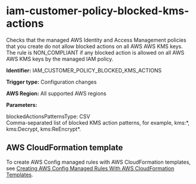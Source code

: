 # iam\-customer\-policy\-blocked\-kms\-actions<a name="iam-customer-policy-blocked-kms-actions"></a>

Checks that the managed AWS Identity and Access Management policies that you create do not allow blocked actions on all AWS AWS KMS keys\. The rule is NON\_COMPLIANT if any blocked action is allowed on all AWS AWS KMS keys by the managed IAM policy\. 

**Identifier:** IAM\_CUSTOMER\_POLICY\_BLOCKED\_KMS\_ACTIONS

**Trigger type:** Configuration changes

**AWS Region:** All supported AWS regions

**Parameters:**

blockedActionsPatternsType: CSV  
Comma\-separated list of blocked KMS action patterns, for example, kms:\*, kms:Decrypt, kms:ReEncrypt\*\.

## AWS CloudFormation template<a name="w24aac11c29c17c11c15"></a>

To create AWS Config managed rules with AWS CloudFormation templates, see [Creating AWS Config Managed Rules With AWS CloudFormation Templates](aws-config-managed-rules-cloudformation-templates.md)\.